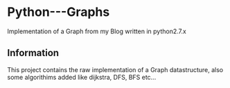 
# Python---Graphs

Implementation of a Graph from my Blog written in python2.7.x

## Information
This project contains the raw implementation of a Graph datastructure, also some algorithims added like dijkstra, DFS, BFS etc...
